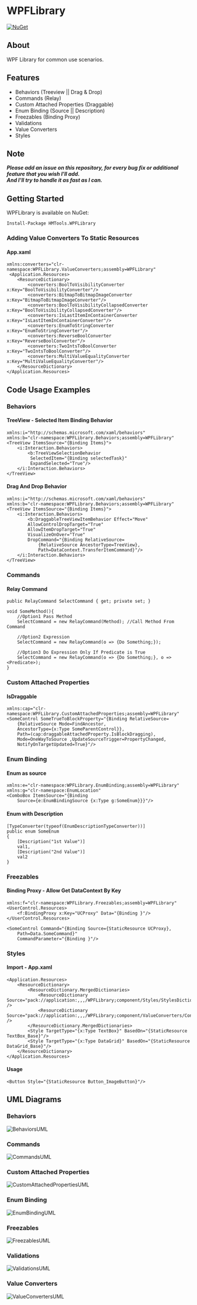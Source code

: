 


# WPFLibrary
[![NuGet](https://img.shields.io/nuget/v/HMTools.WPFLibrary.svg)](https://www.nuget.org/packages/HMTools.WPFLibrary)

## About
WPF Library for common use scenarios.

## Features
- Behaviors (Treeview || Drag & Drop)
- Commands (Relay)
- Custom Attached Properties (Draggable)
- Enum Binding (Source || Description)
- Freezables (Binding Proxy)
- Validations
- Value Converters
- Styles

## Note
***Please add an issue on this repository, for every bug fix or additional feature that you wish I'll add.</br>
And I'll try to handle it as fast as I can.***

## Getting Started
WPFLibrary is available on NuGet:
```
Install-Package HMTools.WPFLibrary 
```
### Adding Value Converters To Static Resources
#### App.xaml
	xmlns:converters="clr-namespace:WPFLibrary.ValueConverters;assembly=WPFLibrary"
	 <Application.Resources>
        <ResourceDictionary>
            <converters:BoolToVisibilityConverter x:Key="BoolToVisibilityConverter"/>
            <converters:BitmapToBitmapImageConverter x:Key="BitmapToBitmapImageConverter"/>
            <converters:BoolToVisibilityCollapsedConverter x:Key="BoolToVisibilityCollapsedConverter"/>
            <converters:IsLastItemInContainerConverter x:Key="IsLastItemInContainerConverter"/>
            <converters:EnumToStringConverter x:Key="EnumToStringConverter"/>
            <converters:ReverseBoolConverter x:Key="ReverseBoolConverter"/>
            <converters:TwoIntsToBoolConverter x:Key="TwoIntsToBoolConverter"/>
            <converters:MultiValueEqualityConverter x:Key="MultiValueEqualityConverter"/>
        </ResourceDictionary>
    </Application.Resources>
    
## Code Usage Examples
### Behaviors
#### TreeView - Selected Item Binding Behavior
    xmlns:i="http://schemas.microsoft.com/xaml/behaviors"
    xmlns:b="clr-namespace:WPFLibrary.Behaviors;assembly=WPFLibrary"
    <TreeView ItemsSource="{Binding Items}">
	    <i:Interaction.Behaviors>
	        <b:TreeViewSelectionBehavior
             SelectedItem="{Binding selectedTask}" 
             ExpandSelected="True"/>
	    </i:Interaction.Behaviors>
    </TreeView>

#### Drag And Drop Behavior
    xmlns:i="http://schemas.microsoft.com/xaml/behaviors"
    xmlns:b="clr-namespace:WPFLibrary.Behaviors;assembly=WPFLibrary"
    <TreeView ItemsSource="{Binding Items}">
	    <i:Interaction.Behaviors>
	        <b:DraggableTreeViewItemBehavior Effect="Move"
	        AllowControlDropTarget="True" 
	        AllowItemDropTarget="True"
	        VisualizeOnOver="True"
	        DropCommand="{Binding RelativeSource=
		        {RelativeSource AncestorType=TreeView}, 
		        Path=DataContext.TransferItemCommand}"/>
	    </i:Interaction.Behaviors>
    </TreeView>
### Commands
#### Relay Command
	public RelayCommand SelectCommand { get; private set; }
	
	void SomeMethod(){
		//Option1 Pass Method
		SelectCommand = new RelayCommand(Method); //Call Method From Command
		
		//Option2 Expression
		SelectCommand = new RelayCommand(o => {Do Something;});
		
		//Option3 Do Expression Only If Predicate is True
		SelectCommand = new RelayCommand(o => {Do Something;}, o => <Predicate>);
	}

### Custom Attached Properties
#### IsDraggable
	xmlns:cap="clr-namespace:WPFLibrary.CustomAttachedProperties;assembly=WPFLibrary"
	<SomeControl SomeTrueToBlockProperty="{Binding RelativeSource=
		{RelativeSource Mode=FindAncestor,
		AncestorType={x:Type SomeParentControl}},
		Path=(cap:draggableAttachedProperty.IsBlockDragging),
		Mode=OneWayToSource ,UpdateSourceTrigger=PropertyChanged,
		NotifyOnTargetUpdated=True}"/>

### Enum Binding
#### Enum as source
	xmlns:e="clr-namespace:WPFLibrary.EnumBinding;assembly=WPFLibrary"
    xmlns:g="clr-namespace:EnumLocation"
	<ComboBox ItemsSource="{Binding 
		Source={e:EnumBindingSource {x:Type g:SomeEnum}}}"/>

#### Enum with Description
	[TypeConverter(typeof(EnumDescriptionTypeConverter))]
    public enum SomeEnum
    {
	    [Description("1st Value")]
        val1,
        [Description("2nd Value")]
        val2
    }

### Freezables
#### Binding Proxy - Allow Get DataContext By Key
	xmlns:f="clr-namespace:WPFLibrary.Freezables;assembly=WPFLibrary"
	<UserControl.Resources>
        <f:BindingProxy x:Key="UCProxy" Data="{Binding }"/>
    </UserControl.Resources>
    
	<SomeControl Command="{Binding Source={StaticResource UCProxy},
		Path=Data.SomeCommand}" 
		CommandParameter="{Binding }"/>

### Styles
#### Import - App.xaml
	<Application.Resources>
        <ResourceDictionary>
            <ResourceDictionary.MergedDictionaries>
                <ResourceDictionary Source="pack://application:,,,/WPFLibrary;component/Styles/StylesDictionary.xaml" />
                <ResourceDictionary Source="pack://application:,,,/WPFLibrary;component/ValueConverters/ConvertersDictionary.xaml" />
            </ResourceDictionary.MergedDictionaries>
            <Style TargetType="{x:Type TextBox}" BasedOn="{StaticResource TextBox_Base}"/>
            <Style TargetType="{x:Type DataGrid}" BasedOn="{StaticResource DataGrid_Base}"/>
        </ResourceDictionary>
    </Application.Resources>

#### Usage
	<Button Style="{StaticResource Button_ImageButton}"/>

## UML Diagrams
### Behaviors
![BehaviorsUML](https://user-images.githubusercontent.com/42064794/107528961-129ce900-6bc3-11eb-9b94-f73322815d1d.png)
### Commands
![CommandsUML](https://user-images.githubusercontent.com/42064794/107528962-13357f80-6bc3-11eb-8562-895341570395.png)
### Custom Attached Properties
![CustomAttachedPropertiesUML](https://user-images.githubusercontent.com/42064794/107528964-13357f80-6bc3-11eb-9205-f9382902b75a.png)
### Enum Binding
![EnumBindingUML](https://user-images.githubusercontent.com/42064794/107528965-13ce1600-6bc3-11eb-8030-30f9f8245110.png)
### Freezables
![FreezablesUML](https://user-images.githubusercontent.com/42064794/107528968-13ce1600-6bc3-11eb-85a2-482fa1787b35.png)
### Validations
![ValidationsUML](https://user-images.githubusercontent.com/42064794/107528969-1466ac80-6bc3-11eb-8bc5-c5deb5aeb95a.png)
### Value Converters
![ValueConvertersUML](https://user-images.githubusercontent.com/42064794/107528958-12045280-6bc3-11eb-975b-90edd7a91ffe.png)
